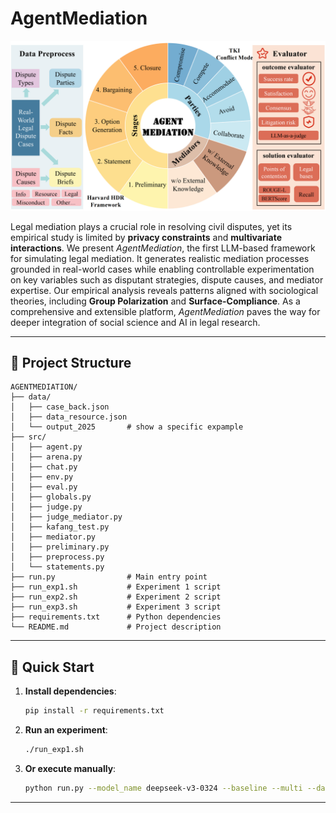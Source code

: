 # AgentMediation

![image-20250514235047045](./img/AgentMediation.png)

Legal mediation plays a crucial role in resolving civil disputes, yet its empirical study is limited by  **privacy constraints** and **multivariate interactions**. We present *AgentMediation*, the first LLM-based framework for simulating legal mediation. It generates realistic mediation processes grounded in real-world cases while enabling controllable experimentation on key variables such as disputant strategies, dispute causes, and mediator expertise. Our empirical analysis reveals patterns aligned with sociological theories, including **Group Polarization** and **Surface-Compliance**. As a comprehensive and extensible platform, *AgentMediation* paves the way for deeper integration of social science and AI in legal research.

---

## 📁 Project Structure

```
AGENTMEDIATION/
├── data/
│   ├── case_back.json
│   ├── data_resource.json
│   └── output_2025       # show a specific expample
├── src/
│   ├── agent.py
│   ├── arena.py
│   ├── chat.py
│   ├── env.py
│   ├── eval.py
│   ├── globals.py
│   ├── judge.py
│   ├── judge_mediator.py
│   ├── kafang_test.py
│   ├── mediator.py
│   ├── preliminary.py
│   ├── preprocess.py
│   └── statements.py
├── run.py                # Main entry point
├── run_exp1.sh           # Experiment 1 script
├── run_exp2.sh           # Experiment 2 script
├── run_exp3.sh           # Experiment 3 script
├── requirements.txt      # Python dependencies
└── README.md             # Project description
```

---

## 🚀 Quick Start

1. **Install dependencies**:
   ```bash
   pip install -r requirements.txt
   ```

2. **Run an experiment**:
   ```bash
   ./run_exp1.sh
   ```

3. **Or execute manually**:
   ```bash
   python run.py --model_name deepseek-v3-0324 --baseline --multi --date 2025
   ```

---
